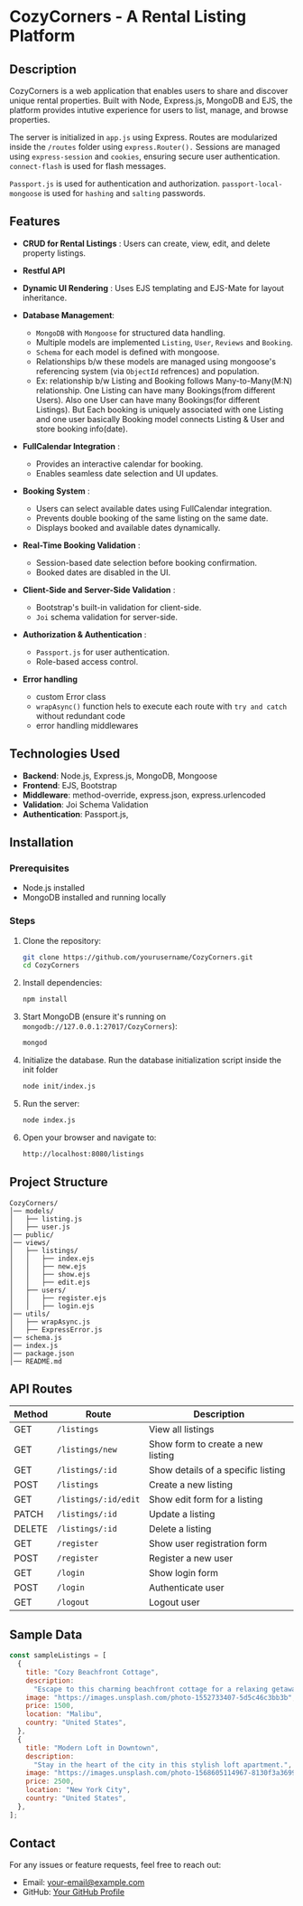 # CozyCorners - A Rental Listing Platform

## Description

CozyCorners is a web application that enables users to share and discover unique rental properties. Built with Node, Express.js, MongoDB and EJS, the platform provides intutive experience for users to list, manage, and browse properties.

The server is initialized in `app.js` using Express.
Routes are modularized inside the `/routes` folder using `express.Router().`
Sessions are managed using `express-session` and `cookies`, ensuring secure user authentication.
`connect-flash` is used for flash messages.

`Passport.js` is used for authentication and authorization.
`passport-local-mongoose` is used for `hashing` and `salting` passwords.

## Features

- **CRUD for Rental Listings** : Users can create, view, edit, and delete property listings.
  
- **Restful API**

- **Dynamic UI Rendering** : Uses EJS templating and EJS-Mate for layout inheritance.

- **Database Management**:
   - `MongoDB` with `Mongoose` for structured data handling.
   - Multiple models are implemented `Listing`, `User`, `Reviews` and `Booking`.
   - `Schema` for each model is defined with mongoose.
   - Relationships b/w these models are managed using mongoose's referencing system (via `ObjectId` refrences) and population.
  - Ex: relationship b/w Listing and Booking follows Many-to-Many(M:N) relationship. One Listing can have many Bookings(from different Users). Also one User can have many Bookings(for different Listings). But Each booking is uniquely associated with one Listing and one user basically Booking model connects Listing & User and store booking info(date).

- **FullCalendar Integration** :
   - Provides an interactive calendar for booking.
   - Enables seamless date selection and UI updates.

- **Booking System** :
   - Users can select available dates using FullCalendar integration.
   - Prevents double booking of the same listing on the same date.
   - Displays booked and available dates dynamically.

- **Real-Time Booking Validation** :
   - Session-based date selection before booking confirmation.
   - Booked dates are disabled in the UI.

- **Client-Side and Server-Side Validation** :
   - Bootstrap's built-in validation for client-side.
   - `Joi` schema validation for server-side.
     
- **Authorization & Authentication** :
   - `Passport.js` for user authentication.
   - Role-based access control.
     
- **Error handling**
   - custom Error class
   - `wrapAsync()` function hels to execute each route with `try and catch` without redundant code
   - error handling middlewares

## Technologies Used

- **Backend**: Node.js, Express.js, MongoDB, Mongoose
- **Frontend**: EJS, Bootstrap
- **Middleware**: method-override, express.json, express.urlencoded
- **Validation**: Joi Schema Validation
- **Authentication**: Passport.js,

## Installation

### Prerequisites

- Node.js installed
- MongoDB installed and running locally

### Steps

1. Clone the repository:
   ```sh
   git clone https://github.com/yourusername/CozyCorners.git
   cd CozyCorners
   ```
2. Install dependencies:
   ```sh
   npm install
   ```
3. Start MongoDB (ensure it's running on `mongodb://127.0.0.1:27017/CozyCorners`):
   ```sh
   mongod
   ```
4. Initialize the database. Run the database initialization script inside the init folder
   ```sh
   node init/index.js
   ```
5. Run the server:
   ```sh
   node index.js
   ```
6. Open your browser and navigate to:
   ```sh
   http://localhost:8080/listings
   ```

## Project Structure

```
CozyCorners/
│── models/
│   ├── listing.js
│   ├── user.js
│── public/
│── views/
│   ├── listings/
│   │   ├── index.ejs
│   │   ├── new.ejs
│   │   ├── show.ejs
│   │   ├── edit.ejs
│   ├── users/
│   │   ├── register.ejs
│   │   ├── login.ejs
│── utils/
│   ├── wrapAsync.js
│   ├── ExpressError.js
│── schema.js
│── index.js
│── package.json
│── README.md
```

## API Routes

| Method | Route                | Description                        |
| ------ | -------------------- | ---------------------------------- |
| GET    | `/listings`          | View all listings                  |
| GET    | `/listings/new`      | Show form to create a new listing  |
| GET    | `/listings/:id`      | Show details of a specific listing |
| POST   | `/listings`          | Create a new listing               |
| GET    | `/listings/:id/edit` | Show edit form for a listing       |
| PATCH  | `/listings/:id`      | Update a listing                   |
| DELETE | `/listings/:id`      | Delete a listing                   |
| GET    | `/register`          | Show user registration form        |
| POST   | `/register`          | Register a new user                |
| GET    | `/login`             | Show login form                    |
| POST   | `/login`             | Authenticate user                  |
| GET    | `/logout`            | Logout user                        |

## Sample Data

```js
const sampleListings = [
  {
    title: "Cozy Beachfront Cottage",
    description:
      "Escape to this charming beachfront cottage for a relaxing getaway.",
    image: "https://images.unsplash.com/photo-1552733407-5d5c46c3bb3b",
    price: 1500,
    location: "Malibu",
    country: "United States",
  },
  {
    title: "Modern Loft in Downtown",
    description:
      "Stay in the heart of the city in this stylish loft apartment.",
    image: "https://images.unsplash.com/photo-1568605114967-8130f3a36994",
    price: 2500,
    location: "New York City",
    country: "United States",
  },
];
```

## Contact

For any issues or feature requests, feel free to reach out:

- Email: your-email@example.com
- GitHub: [Your GitHub Profile](https://github.com/yourusername)
